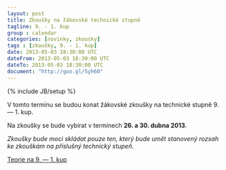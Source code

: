 ```yaml
---
layout: post
title: Zkoušky na žákovské technické stupně
tagline: 9. - 1. kup
group : calendar
categories: [novinky, zkousky]
tags : [zkoušky, 9. - 1. kup]
date: 2013-05-03 18:30:00 UTC
dateFrom: 2013-05-03 18:30:00 UTC
dateTo: 2013-05-03 18:30:00 UTC
document: "http://goo.gl/Syh60"
---
```

{% include JB/setup %}

V tomto termínu se budou konat žákovské zkoušky na technické stupně 9. &mdash; 1. kup.

Na zkoušky se bude vybírat v termínech **26. a 30. dubna 2013**.

_Zkoušky bude moci skládat pouze ten, který bude umět stanovený rozsah ke zkouškám na příslušný technický stupeň._

<a href="{{page.document}}" class="btn btn-success" parent="_blank" title="Teorie na 9. - 1. kup">Teorie na 9. &mdash; 1. kup</a>